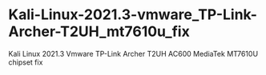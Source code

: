 # Kali-Linux-2021.3-vmware_TP-Link-Archer-T2UH_mt7610u_fix
Kali Linux 2021.3 Vmware TP-Link Archer T2UH AC600 MediaTek MT7610U chipset fix
